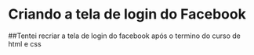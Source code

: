 # Criando a tela de login do Facebook

##Tentei recriar a tela de login do facebook após o termino do curso de html e css
